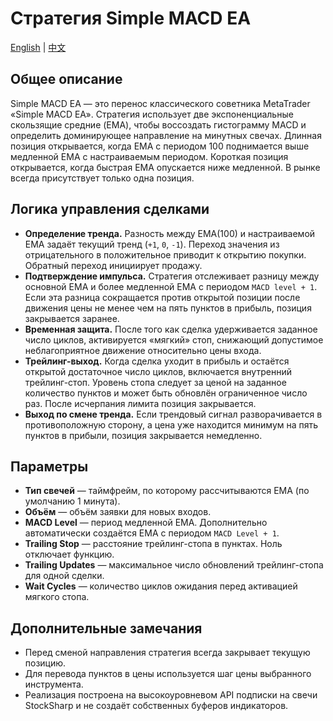 # Стратегия Simple MACD EA
[English](README.md) | [中文](README_cn.md)

## Общее описание
Simple MACD EA — это перенос классического советника MetaTrader «Simple MACD EA». Стратегия использует две экспоненциальные скользящие средние (EMA), чтобы воссоздать гистограмму MACD и определить доминирующее направление на минутных свечах. Длинная позиция открывается, когда EMA с периодом 100 поднимается выше медленной EMA с настраиваемым периодом. Короткая позиция открывается, когда быстрая EMA опускается ниже медленной. В рынке всегда присутствует только одна позиция.

## Логика управления сделками
- **Определение тренда.** Разность между EMA(100) и настраиваемой EMA задаёт текущий тренд (`+1`, `0`, `-1`). Переход значения из отрицательного в положительное приводит к открытию покупки. Обратный переход инициирует продажу.
- **Подтверждение импульса.** Стратегия отслеживает разницу между основной EMA и более медленной EMA с периодом `MACD level + 1`. Если эта разница сокращается против открытой позиции после движения цены не менее чем на пять пунктов в прибыль, позиция закрывается заранее.
- **Временная защита.** После того как сделка удерживается заданное число циклов, активируется «мягкий» стоп, снижающий допустимое неблагоприятное движение относительно цены входа.
- **Трейлинг-выход.** Когда сделка уходит в прибыль и остаётся открытой достаточное число циклов, включается внутренний трейлинг-стоп. Уровень стопа следует за ценой на заданное количество пунктов и может быть обновлён ограниченное число раз. После исчерпания лимита позиция закрывается.
- **Выход по смене тренда.** Если трендовый сигнал разворачивается в противоположную сторону, а цена уже находится минимум на пять пунктов в прибыли, позиция закрывается немедленно.

## Параметры
- **Тип свечей** — таймфрейм, по которому рассчитываются EMA (по умолчанию 1 минута).
- **Объём** — объём заявки для новых входов.
- **MACD Level** — период медленной EMA. Дополнительно автоматически создаётся EMA с периодом `MACD Level + 1`.
- **Trailing Stop** — расстояние трейлинг-стопа в пунктах. Ноль отключает функцию.
- **Trailing Updates** — максимальное число обновлений трейлинг-стопа для одной сделки.
- **Wait Cycles** — количество циклов ожидания перед активацией мягкого стопа.

## Дополнительные замечания
- Перед сменой направления стратегия всегда закрывает текущую позицию.
- Для перевода пунктов в цены используется шаг цены выбранного инструмента.
- Реализация построена на высокоуровневом API подписки на свечи StockSharp и не создаёт собственных буферов индикаторов.
